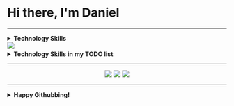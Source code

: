 # Hi there, I'm Daniel

<hr/>




<details>
<summary><b>Technology Skills</b></summary>
  <br/>




<img src="https://img.shields.io/badge/Language-Java-F89917?logo=java&logoColor=ffffff" height="30"><br/>
<img src="https://img.shields.io/badge/Language-Python-3674A6?logo=python&logoColor=ffffff" height="30"><br/>
<img src="https://img.shields.io/badge/Language-Java%20Script-EFD81D?logo=javascript&logoColor=ffffff" height="30"><br/>

<img src="https://img.shields.io/badge/OS-GNU/Linux-FFD133?logo=linux&logoColor=ffffff" height="30"><br/>
<img src="https://img.shields.io/badge/OS-Windows%2010-0083DB?logo=windows&logoColor=ffffff" height="30"><br/>
<img src="https://img.shields.io/badge/OS-Android-9FC437?logo=android&logoColor=ffffff" height="30"><br/>

<img src="https://img.shields.io/badge/Other-Googling-F7F7F7?logo=google&logoColor=ffffff" height="30"><br/>

</details>
<img src="https://img.shields.io/badge/Language-C++-EFD81D?logo=c++&logoColor=ffffff" height="30"><br/>

<details>
<summary><b>Technology Skills in my TODO list</b></summary>
  <br/>




<img src="https://img.shields.io/badge/Language-Kotlin-6D6FDB?logo=kotlin&logoColor=ffffff" height="30"><br/>
<img src="https://img.shields.io/badge/Language-C-035697?logo=c&logoColor=ffffff" height="30"><br/>
<img src="https://img.shields.io/badge/Language-C%20Sharp-EFD81D?logo=c%20sharp&logoColor=ffffff" height="30"><br/>

<img src="https://img.shields.io/badge/OS-GNU/Linux-FFD133?logo=linux&logoColor=ffffff" height="30"><br/>
<img src="https://img.shields.io/badge/OS-Windows%2010-0083DB?logo=windows&logoColor=ffffff" height="30"><br/>
<img src="https://img.shields.io/badge/OS-Android-9FC437?logo=android&logoColor=ffffff" height="30"><br/>

<img src="https://img.shields.io/badge/Other-Googling-F7F7F7?logo=google&logoColor=ffffff" height="30"><br/>

</details>

<hr/>

<div align="center">
    <img  src='https://github-readme-stats.vercel.app/api?username=kingDaniel2004&count_private=true&show_icons=true&theme=onedark'>
    <img  src='https://github-readme-stats.vercel.app/api/top-langs/?username=kingDaniel2004&langs_count=8&theme=onedark'>
    <img  src='https://github-profile-trophy.vercel.app/?username=kingDaniel2004&theme=onedark&margin-w=1&no-bg=false'>
    
</div>

<hr/>

<details>
    <summary><b>  Happy Githubbing! </b></summary>
<div align="center">
    <img  src='tenor.gif'>
</div>

</details>


